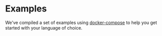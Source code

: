 # Examples

We've compiled a set of examples using [docker-compose](./tools/docker-compose/) to help you get started with your language of choice.
